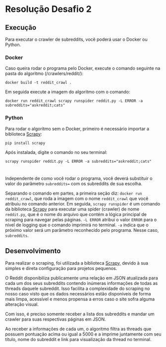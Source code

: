 # Resolução Desafio 2

## Execução

Para executar o crawler de subreddits, você poderá usar o Docker ou Python.

### Docker

Caso queira rodar o programa pelo Docker, execute o comando seguinte na pasta do algoritmo (/crawlers/reddit/):

```docker build -t reddit_crawl .```

Em seguida execute a imagem do algoritmo com o comando:

```docker run reddit_crawl scrapy runspider reddit.py -L ERROR -a subreddits="askreddit;cats"```

### Python

Para rodar o algoritmo sem o Docker, primeiro é necessário importar a biblioteca [Scrapy](https://scrapy.org/):

```pip install scrapy```

Após instalada, digite o comando no seu terminal:

```scrapy runspider reddit.py -L ERROR -a subreddits="askreddit;cats"```

#

Independente de como você rodar o programa, você deverá substituir o valor do parâmetro `subreddits=` com os subreddits de sua escolha.

Separando o comando em partes, a primeira seção diz: `docker run reddit_crawl`, que roda a imagem com o nome `reddit_crawl` que você atribuiu no comando anterior. Em seguida, `scrapy runspider` é um comando da biblioteca [Scrapy](https://scrapy.org/) para executar uma spider (crawler) de nome `reddit.py`, que é o nome do arquivo que contém a lógica principal de scraping para navegar pelas páginas. `-L ERROR` atribui o valor `ERROR` para o nível de logging que o comando imprimirá no terminal. `-a` indica que o próximo valor será um parâmetro reconhecido pelo programa. Nesse caso, `subreddits`.

## Desenvolvimento

Para realizar o scraping, foi utilizada a biblioteca [Scrapy](https://scrapy.org/), devido à sua simples e direta configuração para projetos pequenos.

O Reddit disponibiliza publicamente uma relação em JSON atualizada para cada um dos seus subreddits contendo inúmeras informações de todas as threads daquele subreddit. Isso facilita a complexidade do scraping no nosso caso visto que os dados necessários estão disponíveis de forma mais limpa, acessível e menos propensa a erros caso o site sofra alguma alteração visual.

Com isso, é preciso somente receber a lista dos subreddits e mandar um crawler para suas respectivas páginas em JSON.

Ao receber a informações de cada um, o algoritmo filtra as threads que possuem pontuação acima ou igual a 5000 e a imprime juntamente com seu título, nome do subreddit e link para visualização da thread no terminal.
